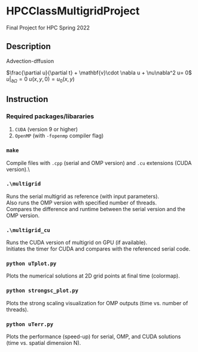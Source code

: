 # HPCClassMultigridProject
Final Project for HPC Spring 2022

## Description 

Advection-dffusion

$\frac{\partial u}{\partial t} + \mathbf{v}\cdot \nabla u + \nu\nabla^2 u= 0$
$u|_{\partial\Omega} = 0$
$u(x,y,0) = u_0(x,y)$

## Instruction

### Required packages/libararies

1. `CUDA` (version 9 or higher)
2. `OpenMP` (with `-fopenmp` compiler flag)

### `make`

Compile files with `.cpp` (serial and OMP version) and `.cu` extensions (CUDA version).\

### `.\multigrid`

Runs the serial multigrid as reference (with input parameters).\
Also runs the OMP version with specified number of threads.\
Compares the difference and runtime between the serial version and the OMP version.

### `.\multigrid_cu`

Runs the CUDA version of multigrid on GPU (if available).\
Initiates the timer for CUDA and compares with the referenced serial code.

### `python uTplot.py`

Plots the numerical solutions at 2D grid points at final time (colormap).

### `python strongsc_plot.py`

Plots the strong scaling visualization for OMP outputs (time vs. number of threads).

### `python uTerr.py`

Plots the performance (speed-up) for serial, OMP, and CUDA solutions (time vs. spatial dimension N).

